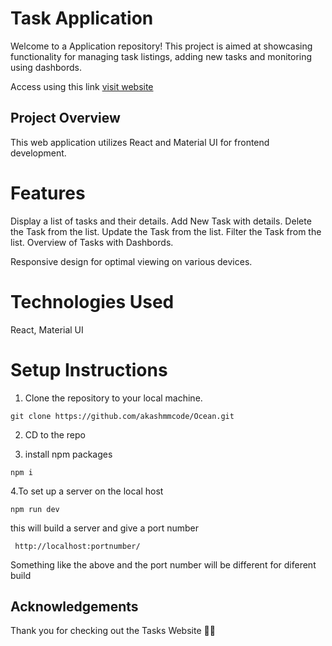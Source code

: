 # Task Application

Welcome to a Application repository! This project is aimed at showcasing functionality for managing task listings, adding new tasks and monitoring using dashbords.

Access using this link
[visit website](https://rainbow-kleicha-c5a897.netlify.app)


## Project Overview

This web application utilizes React and Material UI for frontend development.

# Features

Display a list of tasks and their details.
Add New Task with details.
Delete the Task from the list.
Update the Task from the list.
Filter the Task from the list.
Overview of Tasks with Dashbords.


Responsive design for optimal viewing on various devices.

# Technologies Used

React,
Material UI

# Setup Instructions

1. Clone the repository to your local machine.

```
git clone https://github.com/akashmmcode/Ocean.git
```

2. CD to the repo

3. install npm packages

```
npm i
```

4.To set up a server on the local host

```
npm run dev
```

this will build a server and give a port number

```
 http://localhost:portnumber/

```

Something like the above and the port number will be different for diferent build

## Acknowledgements

Thank you for checking out the Tasks Website 🌌✨

